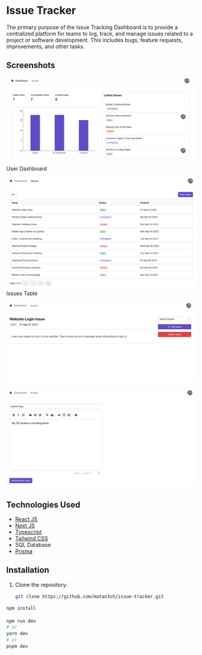 # Issue Tracker

The primary purpose of the Issue Tracking Dashboard is to provide a centralized platform for teams to log, track, and manage issues related to a project or software development. This includes bugs, feature requests, improvements, and other tasks.

## Screenshots

![Dashboard](images/image.png)
User Dashboard

![Issues](images/image-1.png)
Issues Table

![Issue Details](images/image-2.png)

![New Issue](images/image-3.png)

## Technologies Used

- [React JS](https://reactjs.org/)
- [Next JS](https://nextjs.org/)
- [Typescript](https://www.typescriptlang.org/)
- [Tailwind CSS](https://tailwindcss.com/)
- SQL Database
- [Prisma](https://www.prisma.io/)

## Installation

1. Clone the repository:

   ```bash
   git clone https://github.com/matan3sh/issue-tracker.git
   ```

```bash
npm install

npm run dev
# or
yarn dev
# or
pnpm dev
```
